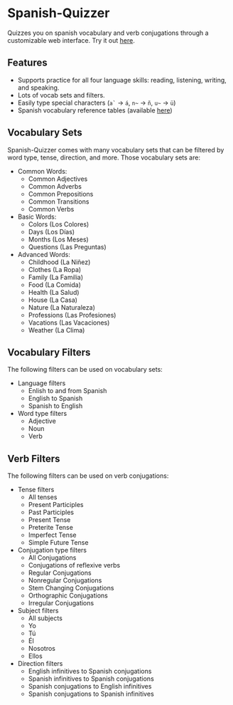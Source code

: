 # Spanish-Quizzer
Quizzes you on spanish vocabulary and verb conjugations through a customizable web interface.
Try it out [here](https://ashermorgan.github.io/Spanish-Quizzer/).

## Features
- Supports practice for all four language skills: reading, listening, writing, and speaking.
- Lots of vocab sets and filters.
- Easily type special characters (``` a` ``` → `á`, `n~` → `ñ`, `u~` → `ü`)
- Spanish vocabulary reference tables (available [here](https://ashermorgan.github.io/Spanish-Quizzer/reference.html))

## Vocabulary Sets
Spanish-Quizzer comes with many vocabulary sets that can be filtered by word type, tense, direction, and more. Those vocabulary sets are:
- Common Words:
    - Common Adjectives
    - Common Adverbs
    - Common Prepositions
    - Common Transitions
    - Common Verbs
- Basic Words:
    - Colors (Los Colores)
    - Days (Los Días)
    - Months (Los Meses)
    - Questions (Las Preguntas)
- Advanced Words:
    - Childhood (La Niñez)
    - Clothes (La Ropa)
    - Family (La Familia)
    - Food (La Comida)
    - Health (La Salud)
    - House (La Casa)
    - Nature (La Naturaleza)
    - Professions (Las Profesiones)
    - Vacations (Las Vacaciones)
    - Weather (La Clima)

## Vocabulary Filters
The following filters can be used on vocabulary sets:
- Language filters
  - Enlish to and from Spanish
  - English to Spanish
  - Spanish to English
- Word type filters
  - Adjective
  - Noun
  - Verb

## Verb Filters
The following filters can be used on verb conjugations:
- Tense filters
  - All tenses
  - Present Participles
  - Past Participles
  - Present Tense
  - Preterite Tense
  - Imperfect Tense
  - Simple Future Tense
- Conjugation type filters
  - All Conjugations
  - Conjugations of reflexive verbs
  - Regular Conjugations
  - Nonregular Conjugations
  - Stem Changing Conjugations
  - Orthographic Conjugations
  - Irregular Conjugations
- Subject filters
  - All subjects
  - Yo
  - Tú
  - Él
  - Nosotros
  - Ellos
- Direction filters
  - English infinitives to Spanish conjugations
  - Spanish infinitives to Spanish conjugations
  - Spanish conjugations to English infinitives
  - Spanish conjugations to Spanish infinitives
